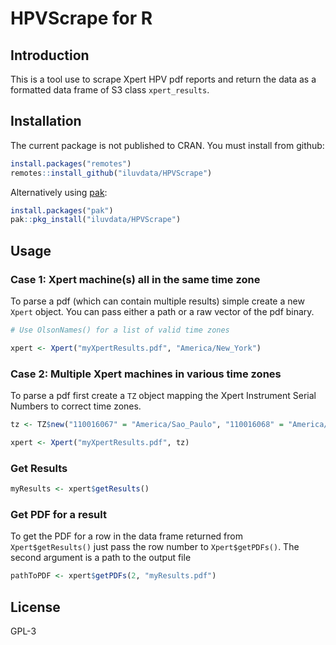 # HPVScrape for R

## Introduction

This is a tool use to scrape Xpert HPV pdf reports and return the data as a formatted data frame of S3 class `xpert_results`.

## Installation

The current package is not published to CRAN. You must install from github:

``` r
install.packages("remotes")
remotes::install_github("iluvdata/HPVScrape")
```

Alternatively using [pak](https://pak.r-lib.org/):

``` r
install.packages("pak")
pak::pkg_install("iluvdata/HPVScrape")
```

## Usage

### Case 1: Xpert machine(s) all in the same time zone

To parse a pdf (which can contain multiple results) simple create a new `Xpert` object. You can pass either a path or a raw vector of the pdf binary.

``` r
# Use OlsonNames() for a list of valid time zones

xpert <- Xpert("myXpertResults.pdf", "America/New_York")
```

### Case 2: Multiple Xpert machines in various time zones

To parse a pdf first create a `TZ` object mapping the Xpert Instrument Serial Numbers to correct time zones.

``` r
tz <- TZ$new("110016067" = "America/Sao_Paulo", "110016068" = "America/Mexico_City")

xpert <- Xpert("myXpertResults.pdf", tz)
```

### Get Results

``` r
myResults <- xpert$getResults()
```

### Get PDF for a result

To get the PDF for a row in the data frame returned from `Xpert$getResults()` just pass the row number to `Xpert$getPDFs()`. The second argument is a path to the output file

``` r
pathToPDF <- xpert$getPDFs(2, "myResults.pdf")
```

## License

GPL-3
